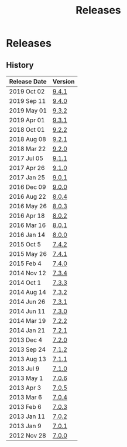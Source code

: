 ﻿---
uid: releases
locale: en
title: Releases
dnnversion: 09.03.02
related-topics: administrators-included-modules-overview,requirements,dnn-overview,control-bar-to-persona-bar,persona-bar-by-role,providers,more-resources
---

# Releases

## History

|**Release Date**|**Version**|
|---|---|
|2019 Oct 02|[9.4.1](https://github.com/dnnsoftware/Dnn.Platform/releases/tag/v9.4.1)|
|2019 Sep 11|[9.4.0](https://github.com/dnnsoftware/Dnn.Platform/releases/tag/v9.4.0)|
|2019 May 01|[9.3.2](https://github.com/dnnsoftware/Dnn.Platform/releases/tag/v9.3.2)|
|2019 Apr 01|[9.3.1](https://github.com/dnnsoftware/Dnn.Platform/releases/tag/v9.3.1)|
|2018 Oct 01|[9.2.2](https://github.com/dnnsoftware/Dnn.Platform/releases/tag/v9.2.2)|
|2018 Aug 08|[9.2.1](https://github.com/dnnsoftware/Dnn.Platform/releases/tag/v9.2.1)|
|2018 Mar 22|[9.2.0](https://github.com/dnnsoftware/Dnn.Platform/releases/tag/v9.2.0)|
|2017 Jul 05|[9.1.1](https://github.com/dnnsoftware/Dnn.Platform/releases/tag/v9.1.1)|
|2017 Apr 26|[9.1.0](https://github.com/dnnsoftware/Dnn.Platform/releases/tag/v9.1.0)|
|2017 Jan 25|[9.0.1](https://github.com/dnnsoftware/Dnn.Platform/releases/tag/v9.0.1)|
|2016 Dec 09|[9.0.0](https://github.com/dnnsoftware/Dnn.Platform/releases/tag/v9.0.0)|
|2016 Aug 22|[8.0.4](https://github.com/dnnsoftware/Dnn.Platform/releases/tag/v8.0.4)|
|2016 May 26|[8.0.3](xref:relnotes-2016-may-26)|
|2016 Apr 18|[8.0.2](xref:relnotes-2016-apr-18)|
|2016 Mar 16|[8.0.1](xref:relnotes-2016-mar-16)|
|2016 Jan 14|[8.0.0](xref:relnotes-2016-jan-14)|
|2015 Oct 5|[7.4.2](xref:relnotes-2015-oct-05)|
|2015 May 26|[7.4.1](xref:relnotes-2015-may-26)|
|2015 Feb 4|[7.4.0](xref:relnotes-2015-feb-04)|
|2014 Nov 12|[7.3.4](xref:relnotes-2014-nov-12)|
|2014 Oct 1|[7.3.3](xref:relnotes-2014-oct-01)|
|2014 Aug 14|[7.3.2](xref:relnotes-2014-aug-14)|
|2014 Jun 26|[7.3.1](xref:relnotes-2014-jun-26)|
|2014 Jun 11|[7.3.0](xref:relnotes-2014-jun-11)|
|2014 Mar 19|[7.2.2](xref:relnotes-2014-mar-19)|
|2014 Jan 21|[7.2.1](xref:relnotes-2014-jan-21)|
|2013 Dec 4|[7.2.0](xref:relnotes-2013-dec-04)|
|2013 Sep 24|[7.1.2](xref:relnotes-2013-sep-24)|
|2013 Aug 13|[7.1.1](xref:relnotes-2013-aug-13)|
|2013 Jul 9|[7.1.0](xref:relnotes-2013-jul-09)|
|2013 May 1|[7.0.6](xref:relnotes-2013-may-01)|
|2013 Apr 3|[7.0.5](xref:relnotes-2013-apr-03)|
|2013 Mar 6|[7.0.4](xref:relnotes-2013-mar-06)|
|2013 Feb 6|[7.0.3](xref:relnotes-2013-feb-06)|
|2013 Jan 11|[7.0.2](xref:relnotes-2013-jan-11)|
|2013 Jan 9|[7.0.1](xref:relnotes-2013-jan-09)|
|2012 Nov 28|[7.0.0](xref:relnotes-2012-nov-28)|
